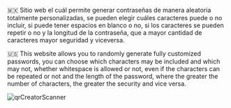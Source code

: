 🇲🇽 Sitio web el cuál permite generar contraseñas de manera aleatoria totalmente personalizadas, se pueden elegir cuáles caracteres puede o no incluir, si puede tener espacios en
   blanco o no, si los caracteres se pueden repetir o no y la longitud de la contraseña, que a mayor cantidad de caracteres mayor seguridad y viceversa.

🇺🇸 This website allows you to randomly generate fully customized passwords, you can choose which characters may be included and which may not, whether whitespace is allowed or not,
   even if the characters can be repeated or not and the length of the password, where the greater the number of characters, the greater the security and vice versa.

![qrCreatorScanner](https://github.com/MauricioBarrueta/PasswordGenerator/assets/60496232/d83267ed-9b61-4a82-912a-9495087ee6ea)
